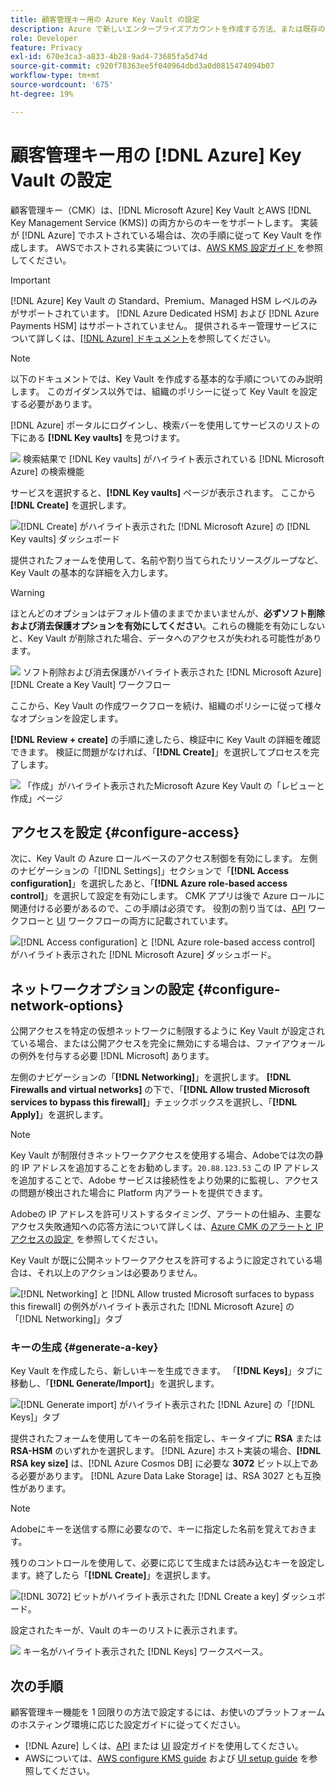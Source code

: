 ```yaml
---
title: 顧客管理キー用の Azure Key Vault の設定
description: Azure で新しいエンタープライズアカウントを作成する方法、または既存のエンタープライズアカウントを使用して Key Vault を作成する方法について説明します。
role: Developer
feature: Privacy
exl-id: 670e3ca3-a833-4b28-9ad4-73685fa5d74d
source-git-commit: c920f78363ee5f040964dbd3a0d0815474094b07
workflow-type: tm+mt
source-wordcount: '675'
ht-degree: 19%

---
```


# 顧客管理キー用の [!DNL Azure] Key Vault の設定

顧客管理キー（CMK）は、[!DNL Microsoft Azure] Key Vault とAWS [!DNL Key Management Service (KMS)] の両方からのキーをサポートします。 実装が [!DNL Azure] でホストされている場合は、次の手順に従って Key Vault を作成します。 AWSでホストされる実装については、[AWS KMS 設定ガイド &#x200B;](../aws/configure-kms.md) を参照してください。

>[!IMPORTANT]
>
>[!DNL Azure] Key Vault の Standard、Premium、Managed HSM レベルのみがサポートされています。 [!DNL Azure Dedicated HSM] および [!DNL Azure Payments HSM] はサポートされていません。 提供されるキー管理サービスについて詳しくは、[[!DNL Azure] ドキュメント](https://learn.microsoft.com/ja-jp/azure/security/fundamentals/key-management#azure-key-management-services)を参照してください。

>[!NOTE]
>
>以下のドキュメントでは、Key Vault を作成する基本的な手順についてのみ説明します。 このガイダンス以外では、組織のポリシーに従って Key Vault を設定する必要があります。

[!DNL Azure] ポータルにログインし、検索バーを使用してサービスのリストの下にある **[!DNL Key vaults]** を見つけます。

![&#x200B; 検索結果で [!DNL Key vaults] がハイライト表示されている [!DNL Microsoft Azure] の検索機能 &#x200B;](../../../images/governance-privacy-security/customer-managed-keys/access-key-vaults.png)

サービスを選択すると、**[!DNL Key vaults]** ページが表示されます。 ここから **[!DNL Create]** を選択します。 

![[!DNL Create] がハイライト表示された [!DNL Microsoft Azure] の [!DNL Key vaults] ダッシュボード &#x200B;](../../../images/governance-privacy-security/customer-managed-keys/create-key-vault.png)

提供されたフォームを使用して、名前や割り当てられたリソースグループなど、Key Vault の基本的な詳細を入力します。

>[!WARNING]
>
>ほとんどのオプションはデフォルト値のままでかまいませんが、**必ずソフト削除および消去保護オプションを有効にしてください**。これらの機能を有効にしないと、Key Vault が削除された場合、データへのアクセスが失われる可能性があります。
>
>![&#x200B; ソフト削除および消去保護がハイライト表示された [!DNL Microsoft Azure] [!DNL Create a Key Vault] ワークフロー &#x200B;](../../../images/governance-privacy-security/customer-managed-keys/basic-config.png)

ここから、Key Vault の作成ワークフローを続け、組織のポリシーに従って様々なオプションを設定します。

**[!DNL Review + create]** の手順に達したら、検証中に Key Vault の詳細を確認できます。 検証に問題がなければ、「**[!DNL Create]**」を選択してプロセスを完了します。

![&#x200B; 「作成」がハイライト表示されたMicrosoft Azure Key Vault の「レビューと作成」ページ &#x200B;](../../../images/governance-privacy-security/customer-managed-keys/finish-creation.png)

## アクセスを設定 {#configure-access}

次に、Key Vault の Azure ロールベースのアクセス制御を有効にします。 左側のナビゲーションの「[!DNL Settings]」セクションで「**[!DNL Access configuration]**」を選択したあと、「**[!DNL Azure role-based access control]**」を選択して設定を有効にします。 CMK アプリは後で Azure ロールに関連付ける必要があるので、この手順は必須です。 役割の割り当ては、[API](./api-set-up.md#assign-to-role) ワークフローと [UI](./ui-set-up.md#assign-to-role) ワークフローの両方に記載されています。

![[!DNL Access configuration] と [!DNL Azure role-based access control] がハイライト表示された [!DNL Microsoft Azure] ダッシュボード。](../../../images/governance-privacy-security/customer-managed-keys/access-configuration.png)

## ネットワークオプションの設定 {#configure-network-options}

公開アクセスを特定の仮想ネットワークに制限するように Key Vault が設定されている場合、または公開アクセスを完全に無効にする場合は、ファイアウォールの例外を付与する必要 [!DNL Microsoft] あります。

左側のナビゲーションの「**[!DNL Networking]**」を選択します。 **[!DNL Firewalls and virtual networks]** の下で、「**[!DNL Allow trusted Microsoft services to bypass this firewall]**」チェックボックスを選択し、「**[!DNL Apply]**」を選択します。

>[!NOTE]
>
>Key Vault が制限付きネットワークアクセスを使用する場合、Adobeでは次の静的 IP アドレスを追加することをお勧めします。`20.88.123.53` この IP アドレスを追加することで、Adobe サービスは接続性をより効果的に監視し、アクセスの問題が検出された場合に Platform 内アラートを提供できます。
>
>Adobeの IP アドレスを許可リストするタイミング、アラートの仕組み、主要なアクセス失敗通知への応答方法について詳しくは、[Azure CMK のアラートと IP アクセスの設定 &#x200B;](./alerts-and-ip-access.md) を参照してください。
>
>Key Vault が既に公開ネットワークアクセスを許可するように設定されている場合は、それ以上のアクションは必要ありません。

![[!DNL Networking] と [!DNL Allow trusted Microsoft surfaces to bypass this firewall] の例外がハイライト表示された [!DNL Microsoft Azure] の「[!DNL Networking]」タブ &#x200B;](../../../images/governance-privacy-security/customer-managed-keys/networking.png)

### キーの生成 {#generate-a-key}

Key Vault を作成したら、新しいキーを生成できます。 「**[!DNL Keys]**」タブに移動し、「**[!DNL Generate/Import]**」を選択します。

![[!DNL Generate import] がハイライト表示された [!DNL Azure] の「[!DNL Keys]」タブ &#x200B;](../../../images/governance-privacy-security/customer-managed-keys/view-keys.png)

提供されたフォームを使用してキーの名前を指定し、キータイプに **RSA** または **RSA-HSM** のいずれかを選択します。 [!DNL Azure] ホスト実装の場合、**[!DNL RSA key size]** は、[!DNL Azure Cosmos DB] に必要な **3072** ビット以上である必要があります。 [!DNL Azure Data Lake Storage] は、RSA 3027 とも互換性があります。

>[!NOTE]
>
>Adobeにキーを送信する際に必要なので、キーに指定した名前を覚えておきます。

残りのコントロールを使用して、必要に応じて生成または読み込むキーを設定します。終了したら「**[!DNL Create]**」を選択します。

![[!DNL 3072] ビットがハイライト表示された [!DNL Create a key] ダッシュボード。](../../../images/governance-privacy-security/customer-managed-keys/configure-key.png)

設定されたキーが、Vault のキーのリストに表示されます。

![&#x200B; キー名がハイライト表示された [!DNL Keys] ワークスペース。](../../../images/governance-privacy-security/customer-managed-keys/key-added.png)

## 次の手順

顧客管理キー機能を 1 回限りの方法で設定するには、お使いのプラットフォームのホスティング環境に応じた設定ガイドに従ってください。

- [!DNL Azure] しくは、[API](./api-set-up.md) または [UI](./ui-set-up.md) 設定ガイドを使用してください。
- AWSについては、[AWS configure KMS guide](../aws/configure-kms.md) および [UI setup guide](../aws/ui-set-up.md) を参照してください。
